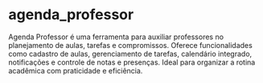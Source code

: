 # agenda_professor
Agenda Professor é uma ferramenta para auxiliar professores no planejamento de aulas, tarefas e compromissos. Oferece funcionalidades como cadastro de aulas, gerenciamento de tarefas, calendário integrado, notificações e controle de notas e presenças. Ideal para organizar a rotina acadêmica com praticidade e eficiência.
